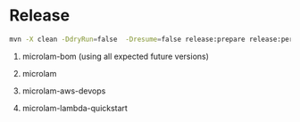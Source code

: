 # Release

```bash.sh
mvn -X clean -DdryRun=false  -Dresume=false release:prepare release:perform
```

1. microlam-bom (using all expected future versions)

2. microlam

3. microlam-aws-devops

4. microlam-lambda-quickstart

